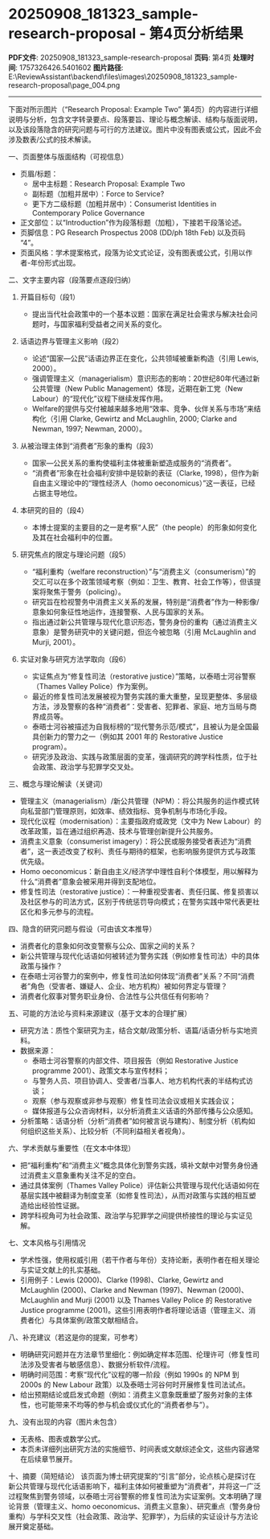 # 20250908_181323_sample-research-proposal - 第4页分析结果

**PDF文件**: 20250908_181323_sample-research-proposal
**页码**: 第4页
**处理时间**: 1757326426.5401602
**图片路径**: E:\ReviewAssistant\backend\files\images\20250908_181323_sample-research-proposal\page_004.png

---

下面对所示图片（“Research Proposal: Example Two” 第4页）的内容进行详细说明与分析，包含文字转录要点、段落要旨、理论与概念解读、结构与版面说明，以及该段落隐含的研究问题与可行的方法建议。图片中没有图表或公式，因此不会涉及数表/公式的技术解读。

一、页面整体与版面结构（可视信息）
- 页眉/标题：
  - 居中主标题：Research Proposal: Example Two
  - 副标题（加粗并居中）：Force to Service?
  - 更下方二级标题（加粗并居中）：Consumerist Identities in Contemporary Police Governance
- 正文部位：以“Introduction”作为段落标题（加粗），下接若干段落论述。
- 页脚信息：PG Research Prospectus 2008 (DD/ph 18th Feb) 以及页码 “4”。
- 页面风格：学术提案格式，段落为论文式论证，没有图表或公式，引用以作者-年份形式出现。

二、文字主要内容（段落要点逐段归纳）
1. 开篇目标句（段1）
   - 提出当代社会政策中的一个基本议题：国家在满足社会需求与解决社会问题时，与国家福利受益者之间关系的变化。

2. 话语边界与管理主义影响（段2）
   - 论述“国家—公民”话语边界正在变化，公共领域被重新构造（引用 Lewis, 2000）。
   - 强调管理主义（managerialism）意识形态的影响：20世纪80年代通过新公共管理（New Public Management）体现，近期在新工党（New Labour）的“现代化”议程下继续发挥作用。
   - Welfare的提供与交付被越来越多地用“效率、竞争、伙伴关系与市场”来结构化（引用 Clarke, Gewirtz and McLaughlin, 2000; Clarke and Newman, 1997; Newman, 2000）。

3. 从被治理主体到“消费者”形象的重构（段3）
   - 国家—公民关系的重构使福利主体被重新塑造成服务的“消费者”。
   - “消费者”形象在社会福利安排中是较新的表征（Clarke, 1998），但作为新自由主义理论中的“理性经济人（homo oeconomicus）”这一表征，已经占据主导地位。

4. 本研究的目的（段4）
   - 本博士提案的主要目的之一是考察“人民”（the people）的形象如何变化及其在社会福利中的位置。

5. 研究焦点的限定与理论问题（段5）
   - “福利重构（welfare reconstruction）”与“消费主义（consumerism）”的交汇可以在多个政策领域考察（例如：卫生、教育、社会工作等），但该提案将聚焦于警务（policing）。
   - 研究旨在检视警务中消费主义关系的发展，特别是“消费者”作为一种影像/意象如何象征性地运作，连接警察、人民与国家的关系。
   - 指出通过新公共管理与现代化意识形态，警务身份的重构（通过消费主义意象）是警务研究中的关键问题，但迄今被忽略（引用 McLaughlin and Murji, 2001）。

6. 实证对象与研究方法学取向（段6）
   - 实证焦点为“修复性司法（restorative justice）”策略，以泰晤士河谷警察（Thames Valley Police）作为案例。
   - 最近的修复性司法发展被视为警务实践的重大重整，呈现更整体、多层级方法，涉及警察的各种“消费者”：受害者、犯罪者、家庭、地方当局与商界成员等。
   - 泰晤士河谷被描述为自我标榜的“现代警务示范/模式”，且被认为是全国最具创新力的警力之一（例如其 2001 年的 Restorative Justice program）。
   - 研究涉及政治、实践与政策层面的变革，强调研究的跨学科性质，位于社会政策、政治学与犯罪学交叉处。

三、概念与理论解读（关键词）
- 管理主义（managerialism）/新公共管理（NPM）：将公共服务的运作模式转向私营部门管理原则，如效率、绩效指标、竞争机制与市场化手段。
- 现代化议程（modernisation）：主要指政府或政党（文中为 New Labour）的改革政策，旨在通过组织再造、技术与管理创新提升公共服务。
- 消费主义意象（consumerist imagery）：将公民或服务接受者表述为“消费者”，这一表述改变了权利、责任与期待的框架，也影响服务提供方式与政策优先级。
- Homo oeconomicus：新自由主义/经济学中理性自利个体模型，用以解释为什么“消费者”意象会被采用并得到支配地位。
- 修复性司法（restorative justice）：一种重视受害者、责任归属、修复损害以及社区参与的司法方式，区别于传统惩罚导向模式；在警务实践中常代表更社区化和多元参与的流程。

四、隐含的研究问题与假设（可由该文本推导）
- 消费者化的意象如何改变警察与公众、国家之间的关系？
- 新公共管理与现代化话语如何被转述为警务实践（例如修复性司法）中的具体政策与操作？
- 在泰晤士河谷警力的案例中，修复性司法如何体现“消费者”关系？不同“消费者”角色（受害者、嫌疑人、企业、地方机构）被如何界定与管理？
- 消费者化叙事对警务职业身份、合法性与公共信任有何影响？

五、可能的方法论与资料来源建议（基于文本的合理扩展）
- 研究方法：质性个案研究为主，结合文献/政策分析、语篇/话语分析与实地资料。
- 数据来源：
  - 泰晤士河谷警察的内部文件、项目报告（例如 Restorative Justice programme 2001）、政策文本与宣传材料；
  - 与警务人员、项目协调人、受害者/当事人、地方机构代表的半结构式访谈；
  - 观察（参与观察或非参与观察）修复性司法会议或相关实践会议；
  - 媒体报道与公众咨询材料，以分析消费主义话语的外部传播与公众感知。
- 分析策略：话语分析（分析“消费者”如何被言说与建构）、制度分析（机构如何组织这些关系）、比较分析（不同利益相关者视角）。

六、学术贡献与重要性（在文本中体现）
- 把“福利重构”和“消费主义”概念具体化到警务实践，填补文献中对警务身份通过消费主义意象重构关注不足的空白。
- 通过具体案例（Thames Valley Police）评估新公共管理与现代化话语如何在基层实践中被翻译为制度变革（如修复性司法），从而对政策与实践的相互塑造给出经验性证据。
- 跨学科视角可为社会政策、政治学与犯罪学之间提供桥接性的理论与实证见解。

七、文本风格与引用情况
- 学术性强，使用权威引用（若干作者与年份）支持论断，表明作者在相关理论与实证文献上的扎实基础。
- 引用例子：Lewis (2000)、Clarke (1998)、Clarke, Gewirtz and McLaughlin (2000)、Clarke and Newman (1997)、Newman (2000)、McLaughlin and Murji (2001) 以及 Thames Valley Police 的 Restorative Justice programme (2001)。这些引用表明作者将理论话语（管理主义、消费者化）与具体案例/政策文献相结合。

八、补充建议（若这是你的提案，可参考）
- 明确研究问题并在方法章节里细化：例如确定样本范围、伦理许可（修复性司法涉及受害者与敏感信息）、数据分析软件/流程。
- 明确时间范围：考察“现代化”议程的哪一阶段（例如 1990s 的 NPM 到 2000s 的 New Labour 政策）以及泰晤士河谷何时开展修复性司法试点。
- 给出预期结论或启发式命题（例如：消费主义意象既重塑了服务对象的主体性，也可能带来不均等的参与机会或仪式化的“消费者参与”）。

九、没有出现的内容（图片未包含）
- 无表格、图表或数学公式。
- 本页未详细列出研究方法的实施细节、时间表或文献综述全文，这些内容通常在后续章节展开。

十、摘要（简短结论）
该页面为博士研究提案的“引言”部分，论点核心是探讨在新公共管理与现代化话语影响下，福利主体如何被重塑为“消费者”，并将这一广泛过程聚焦到警务领域，以泰晤士河谷警察的修复性司法为实证案例。文本明确了理论背景（管理主义、homo oeconomicus、消费主义意象）、研究重点（警务身份重构）与学科交叉性（社会政策、政治学、犯罪学），为后续的实证设计与方法论展开奠定基础。
